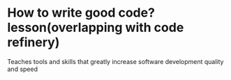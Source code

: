 # How to write good code? lesson(overlapping with code refinery)
Teaches tools and skills that greatly increase software development quality and speed
